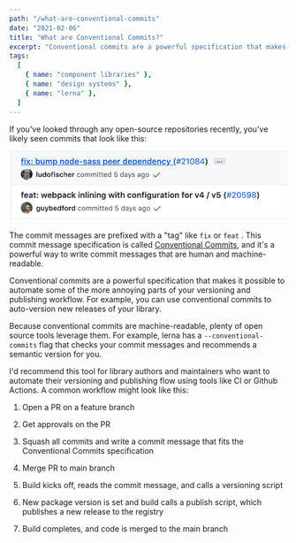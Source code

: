 ```yaml
---
path: "/what-are-conventional-commits"
date: "2021-02-06"
title: "What are Conventional Commits?"
excerpt: "Conventional commits are a powerful specification that makes it possible to automate some of the more annoying parts of your versioning and publishing workflow."
tags:
  [
    { name: "component libraries" },
    { name: "design systems" },
    { name: "lerna" },
  ]
---
```


If you've looked through any open-source repositories recently, you've likely seen commits that look like this:

![github commits](../../assets/conventional-commits.png)

The commit messages are prefixed with a "tag" like `fix` or `feat` . This commit message specification is called [Conventional Commits](https://www.conventionalcommits.org/en/v1.0.0/), and it's a powerful way to write commit messages that are human and machine-readable.

Conventional commits are a powerful specification that makes it possible to automate some of the more annoying parts of your versioning and publishing workflow. For example, you can use conventional commits to auto-version new releases of your library.

Because conventional commits are machine-readable, plenty of open source tools leverage them. For example, lerna has a `--conventional-commits` flag that checks your commit messages and recommends a semantic version for you.

I'd recommend this tool for library authors and maintainers who want to automate their versioning and publishing flow using tools like CI or Github Actions. A common workflow might look like this:

1. Open a PR on a feature branch

2. Get approvals on the PR

3. Squash all commits and write a commit message that fits the Conventional Commits specification

4. Merge PR to main branch

5. Build kicks off, reads the commit message, and calls a versioning script

6. New package version is set and build calls a publish script, which publishes a new release to the registry

7. Build completes, and code is merged to the main branch
